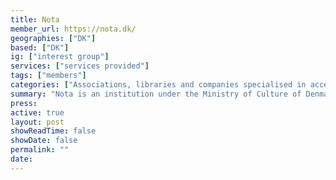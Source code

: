 ```yaml
---
title: Nota
member_url: https://nota.dk/
geographies: ["DK"]
based: ["DK"]
ig: ["interest group"] 
services: ["services provided"] 
tags: ["members"]
categories: ["Associations, libraries and companies specialised in accessibility services"]
summary: "Nota is an institution under the Ministry of Culture of Denmark, which makes printed text available in digital formats."
press:
active: true
layout: post
showReadTime: false
showDate: false
permalink: ""
date: 
---
```


